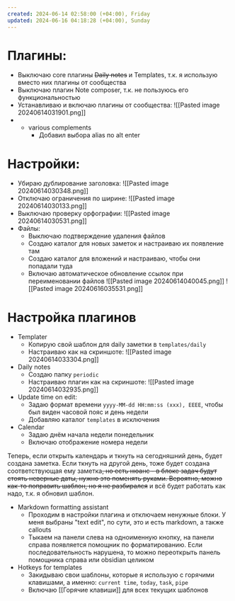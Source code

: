 ```yaml
---
created: 2024-06-14 02:58:00 (+04:00), Friday
updated: 2024-06-16 04:18:28 (+04:00), Sunday
---
```

# Плагины:
- Выключаю core плагины ~~Daily notes~~ и Templates, т.к. я использую вместо них плагины от сообщества
- Выключаю плагин Note composer, т.к. не пользуюсь его функциональностью
- Устанавливаю и включаю плагины от сообщества:
   ![[Pasted image 20240614031901.png]]
- + various complements
	- Добавил выбора alias по alt enter
# Настройки:
- Убираю дублирование заголовка: ![[Pasted image 20240614030348.png]]
- Отключаю ограничения по ширине: ![[Pasted image 20240614030133.png]]
- Выключаю проверку орфографии: ![[Pasted image 20240614030531.png]]
- Файлы:
	- Выключаю подтверждение удаления файлов
	- Создаю каталог для новых заметок и настраиваю их появление там
	- Создаю каталог для вложений и настраиваю, чтобы они попадали туда
	- Включаю автоматическое обновление ссылок при переименовании файлов
![[Pasted image 20240614040045.png]]
![[Pasted image 20240616035531.png]]

# Настройка плагинов
- Templater
	- Копирую свой шаблон для daily заметки в `templates/daily`
	- Настраиваю как на скриншоте: ![[Pasted image 20240614033304.png]]
- Daily notes
	- Создаю папку `periodic`
	- Настраиваю плагин как на скриншоте: ![[Pasted image 20240614032935.png]]
- Update time on edit: 
	- Задаю формат времени `yyyy-MM-dd HH:mm:ss (xxx), EEEE`, чтобы был виден часовой пояс и день недели
	- Добавляю каталог `templates` в исключения
- Calendar
	- Задаю днём начала недели понедельник
	- Включаю отображение номера недели

Теперь, если открыть календарь и ткнуть на сегодняшний день, будет создана заметка. Если ткнуть на другой день, тоже будет создана соответствующая ему заметка~~, но есть нюанс - в блоке задач будут стоять неверные даты, нужно это поменять руками. Вероятно, можно как-то поправить шаблон, но я не разбирался~~ и всё будет работать как надо, т.к. я обновил шаблон.

- Markdown formatting assistant
	- Проходим в настройки плагина и отключаем ненужные блоки. У меня выбраны "text edit", по сути, это и есть markdown, а также callouts
	- Тыкаем на панели слева на одноименную кнопку, на панели справа появляется помощник по форматированию. Если последовательность нарушена, то можно переоткрыть панель помощника справа или obsidian целиком
- Hotkeys for templates
	- Закидываю свои шаблоны, которые я использую с горячими клавишами, а именно: `current time`, `today`, `task`, `pipe`
	- Включаю [[Горячие клавиши]] для всех текущих шаблонов